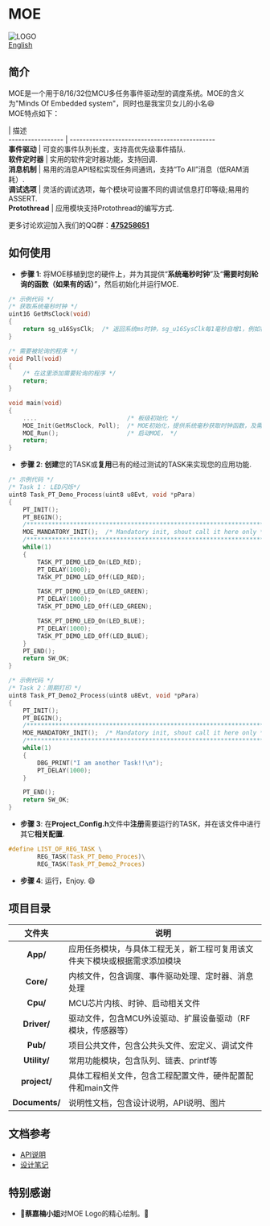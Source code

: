 # MOE   
![LOGO](https://github.com/ianhom/MOE/blob/master/Documents/Pic/MOE_logo_V0_1e.png?raw=true)   
[English](https://github.com/ianhom/MOE/blob/master/README.md) 
## 简介
MOE是一个用于8/16/32位MCU多任务事件驱动型的调度系统。MOE的含义为"Minds Of Embedded system"，同时也是我宝贝女儿的小名:smile:   
MOE特点如下：      

 | 描述     
----------------- | ---------------------------------------------   
**事件驱动** | 可变的事件队列长度，支持高优先级事件插队.   
**软件定时器** | 实用的软件定时器功能，支持回调.   
**消息机制** | 易用的消息API轻松实现任务间通讯，支持“To All”消息（低RAM消耗）.   
**调试选项** | 灵活的调试选项，每个模块可设置不同的调试信息打印等级;易用的ASSERT.  
**Protothread** | 应用模块支持Protothread的编写方式.

更多讨论欢迎加入我们的QQ群：**[475258651](https://jq.qq.com/?_wv=1027&k=41PrZvS)**   

## 如何使用
- **步骤 1**: 将MOE移植到您的硬件上，并为其提供“**系统毫秒时钟**”及“**需要时刻轮询的函数（如果有的话）**”，然后初始化并运行MOE.      
```c
/* 示例代码 */
/* 获取系统毫秒时钟 */
uint16 GetMsClock(void)
{
    return sg_u16SysClk;  /* 返回系统ms时钟，sg_u16SysClk每1毫秒自增1，例如在为定时1毫秒的硬件定时器中断中实现 */
}

/* 需要被轮询的程序 */
void Poll(void)
{
    /* 在这里添加需要轮询的程序 */
    return;
}

void main(void)
{
    ....                         /* 板级初始化 */
    MOE_Init(GetMsClock, Poll);  /* MOE初始化，提供系统毫秒获取时钟函数，及需要被轮询的函数（若无则填写NULL） */
    MOE_Run();                   /* 启动MOE， */
    return;
}
```
- **步骤 2**: **创建**您的TASK或**复用**已有的经过测试的TASK来实现您的应用功能.  
```c
/* 示例代码 */
/* Task 1： LED闪烁*/
uint8 Task_PT_Demo_Process(uint8 u8Evt, void *pPara)
{   
    PT_INIT();
    PT_BEGIN();
    /******************************************************************/
    MOE_MANDATORY_INIT();  /* Mandatory init, shout call it here only */
    /******************************************************************/
    while(1)
    {
        TASK_PT_DEMO_LED_On(LED_RED);
        PT_DELAY(1000);
        TASK_PT_DEMO_LED_Off(LED_RED);

        TASK_PT_DEMO_LED_On(LED_GREEN);
        PT_DELAY(1000);
        TASK_PT_DEMO_LED_Off(LED_GREEN);

        TASK_PT_DEMO_LED_On(LED_BLUE);
        PT_DELAY(1000);
        TASK_PT_DEMO_LED_Off(LED_BLUE);
    }
    PT_END();
    return SW_OK;
}
```   

```c
/* 示例代码 */
/* Task 2：周期打印 */
uint8 Task_PT_Demo2_Process(uint8 u8Evt, void *pPara)
{    
    PT_INIT(); 
    PT_BEGIN();
    /******************************************************************/
    MOE_MANDATORY_INIT();  /* Mandatory init, shout call it here only */
    /******************************************************************/
    while(1)
    {
        DBG_PRINT("I am another Task!!\n");
        PT_DELAY(1000);
    }

    PT_END();
    return SW_OK;
}
```

- **步骤 3**: 在**Project_Config.h**文件中**注册**需要运行的TASK，并在该文件中进行其它**相关配置**.   
```c
#define LIST_OF_REG_TASK \
        REG_TASK(Task_PT_Demo_Proces)\
        REG_TASK(Task_PT_Demo2_Proces)
```
- **步骤 4**: 运行，Enjoy. :smile:

## 项目目录   
   文件夹          |   说明   
    :-----:       | ------------   
   **App/**       | 应用任务模块，与具体工程无关，新工程可复用该文件夹下模块或根据需求添加模块
   **Core/**      | 内核文件，包含调度、事件驱动处理、定时器、消息处理
   **Cpu/**       | MCU芯片内核、时钟、启动相关文件
   **Driver/**    | 驱动文件，包含MCU外设驱动、扩展设备驱动（RF模块，传感器等）
   **Pub/**       | 项目公共文件，包含公共头文件、宏定义、调试文件
   **Utility/**   | 常用功能模块，包含队列、链表、printf等
   **project/**   | 具体工程相关文件，包含工程配置文件，硬件配置配件和main文件
   **Documents/** | 说明性文档，包含设计说明，API说明、图片   
   
## 文档参考
 - [API说明](https://github.com/ianhom/MOE/blob/master/Documents/API_Description_Chinese.md)    
 - [设计笔记](https://github.com/ianhom/MOE/blob/master/Documents/Design_Record.md)    
 
## 特别感谢
- :tada:**蔡嘉楠小姐**对MOE Logo的精心绘制。:tada:
